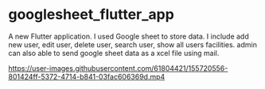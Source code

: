 # googlesheet_flutter_app

A new Flutter application. I used Google sheet to store data. I include add new user, edit user, delete user, search user, show all users facilities. admin can also able to send google sheet data as a xcel file using mail.




https://user-images.githubusercontent.com/61804421/155720556-801424ff-5372-4714-b841-03fac606369d.mp4

